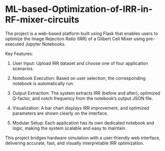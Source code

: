 # ML-based-Optimization-of-IRR-in-RF-mixer-circuits

The project is a web-based platform built using Flask that enables users to optimize the Image Rejection Ratio (IRR) of a Gilbert Cell Mixer using pre-executed Jupyter Notebooks.

Key Features:
1) User Input: Upload IRR dataset and choose one of four application scenarios.

2) Notebook Execution: Based on user selection, the corresponding notebook is automatically run.

3) Output Extraction: The system extracts IRR (before and after), optimized Q-factor, and notch frequency from the notebook’s output JSON file.

4) Visualization: A bar chart displays IRR improvement, and optimized parameters are shown clearly on the interface.

5) Modular Setup: Each application has its own dedicated notebook and logic, making the system scalable and easy to maintain.

This project bridges hardware simulation with a user-friendly web interface, delivering accurate, fast, and visually interpretable IRR optimization.
